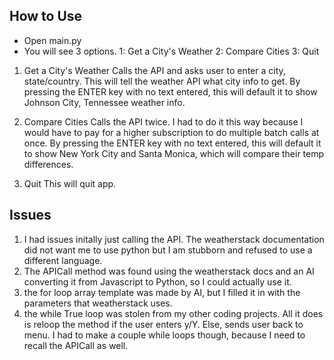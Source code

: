 ## How to Use

- Open main.py
- You will see 3 options. 1: Get a City's Weather 2: Compare Cities 3: Quit
1. Get a City's Weather
Calls the API and asks user to enter a city, state/country. This will tell the weather API what city info to get.
By pressing the ENTER key with no text entered, this will default it to show Johnson City, Tennessee weather info.

2. Compare Cities
Calls the API twice. I had to do it this way because I would have to pay for a higher subscription to do multiple batch calls at once. 
By pressing the ENTER key with no text entered, this will default it to show New York City and Santa Monica, which will compare their temp differences.

3. Quit
This will quit app.


## Issues
1. I had issues initally just calling the API. The weatherstack documentation did not want me to use python but I am stubborn and refused to use a different language.
2. The APICall method was found using the weatherstack docs and an AI converting it from Javascript to Python, so I could actually use it.
3. the for loop array template was made by AI, but I filled it in with the parameters that weatherstack uses.
4. the while True loop was stolen from my other coding projects. All it does is reloop the method if the user enters y/Y. Else, sends user back to menu. I had to make a couple while loops though, because I need to recall the APICall as well.

